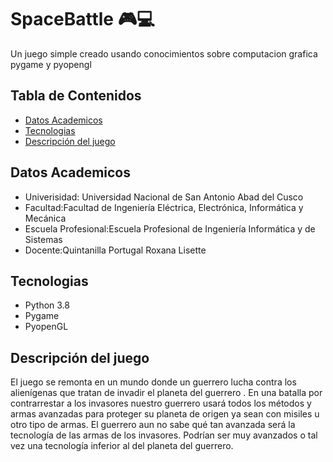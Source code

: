  # SpaceBattle :video_game::computer:

Un juego simple creado usando conocimientos sobre computacion grafica pygame y pyopengl
## Tabla de Contenidos
* [Datos Academicos](#detalles)
* [Tecnologias](#tecnologias)
* [Descripción del juego](#descripción-del-juego)

## Datos Academicos
* Univerisidad: Universidad Nacional de San Antonio Abad del Cusco
* Facultad:Facultad de Ingeniería Eléctrica, Electrónica, Informática y Mecánica
* Escuela Profesional:Escuela Profesional de Ingeniería Informática y de Sistemas 
* Docente:Quintanilla Portugal Roxana Lisette
## Tecnologias
* Python 3.8
* Pygame
* PyopenGL
## Descripción del juego
El juego se remonta en un mundo donde un guerrero lucha contra los alienígenas que tratan de invadir el planeta del guerrero . En una batalla por contrarrestar a los invasores nuestro guerrero usará todos los métodos y armas avanzadas para proteger su planeta de origen ya sean con misiles u otro tipo de armas.
El guerrero aun no sabe qué tan avanzada será la tecnología de las armas de los invasores. Podrían ser muy avanzados o tal vez una tecnología inferior al del planeta del guerrero.

